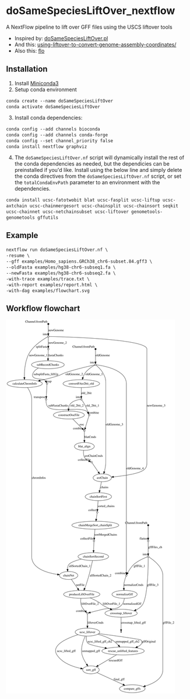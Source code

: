 # doSameSpeciesLiftOver_nextflow
A NextFlow pipeline to lift over GFF files using the USCS liftover tools

- Inspired by: [doSameSpeciesLiftOver.pl](https://genome-source.gi.ucsc.edu/gitlist/kent.git/raw/master/src/hg/utils/automation/doSameSpeciesLiftOver.pl)
- And this: [using-liftover-to-convert-genome-assembly-coordinates/](https://iamphioxus.org/2013/06/25/using-liftover-to-convert-genome-assembly-coordinates/)
- Also this: [flo](https://github.com/wurmlab/flo)


## Installation

1. Install [Miniconda3](https://conda.io/en/latest/miniconda.html)
2. Setup conda environment 

```
conda create --name doSameSpeciesLiftOver
conda activate doSameSpeciesLiftOver
```
3. Install conda dependencies:  

```
conda config --add channels bioconda
conda config --add channels conda-forge
conda config --set channel_priority false
conda install nextflow graphviz
```
4. The `doSameSpeciesLiftOver.nf` script will dynamically install the rest of the conda dependencies as needed, but the dependicies can be preinstalled if you'd like. Install using the below line and simply delete the conda directives from the `doSameSpeciesLiftOver.nf` script, or set the `totalCondaEnvPath` parameter to an environment with the dependencies.

```
conda install ucsc-fatotwobit blat ucsc-fasplit ucsc-liftup ucsc-axtchain ucsc-chainmergesort ucsc-chainsplit ucsc-chainsort seqkit ucsc-chainnet ucsc-netchainsubset ucsc-liftover genometools-genometools gffutils
```

## Example

```
nextflow run doSameSpeciesLiftOver.nf \
-resume \
--gff examples/Homo_sapiens.GRCh38_chr6-subset.84.gff3 \
--oldFasta examples/hg38-chr6-subseq1.fa \
--newFasta examples/hg38-chr6-subseq2.fa \
-with-trace examples/trace.txt \
-with-report examples/report.html \
-with-dag examples/flowchart.svg
```

## Workflow flowchart

![Directed acyclic graph (DAG) for doSameSpeciesLiftOver_nextflow program execution](./examples/flowchart.svg)